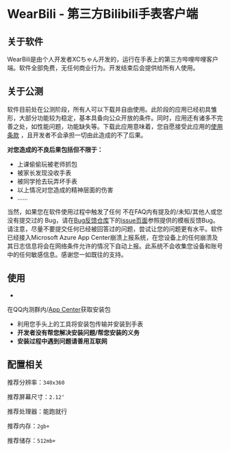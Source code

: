# WearBili - 第三方Bilibili手表客户端

## 关于软件

WearBili是由个人开发者XCちゃん开发的，运行在手表上的第三方哔哩哔哩客户端。软件全部免费，无任何商业行为。开发结束后会提供给所有人使用。

## 关于公测

软件目前处在公测阶段，所有人可以下载并自由使用。此阶段的应用已经初具雏形，大部分功能较为稳定，基本具备向公众开放的条件。同时，应用还有诸多不完善之处，如性能问题，功能缺失等。下载此应用意味着，您自愿接受此应用的[使用条款](#)
，且开发者不会承担一切由此造成的不了后果。

**对您造成的不良后果包括但不限于：**

- 上课偷偷玩被老师抓包
- 被家长发现没收手表
- 被同学抢去玩弄坏手表
- 以上情况对您造成的精神层面的伤害
- ......

当然，如果您在软件使用过程中触发了任何 不在FAQ内有提及的/未知/其他人或您没有提交过的
Bug，请在[Bug反馈仓库](https://github.com/XC/WearBili-BugReport/issues)下的[issue页面](https://github.com/XC/WearBili-BugReport/issues)参照提供的模板反馈Bug。请注意，尽量不要提交任何已经被回答过的问题，尝试让您的问题更有水平。软件已经接入Microsoft
Azure App Center崩溃上报系统，在您设备上的任何崩溃及其日志信息将会在网络条件允许的情况下自动上报。此系统不会收集您设备和账号中的任何敏感信息。感谢您一如既往的支持。

## 使用

-
在QQ内测群内/[App Center](https://install.appcenter.ms/users/xc-chan/apps/wearbili/distribution_groups/insider)获取安装包
- 利用您手头上的工具将安装包传输并安装到手表
- **开发者没有帮您解决安装问题/帮您安装的义务**
- **安装过程中遇到问题请善用互联网**

## 配置相关

推荐分辨率：`340x360`

推荐屏幕尺寸：`2.12‘`

推荐处理器：能跑就行

推荐内存：`2gb+`

推荐储存：`512mb+`